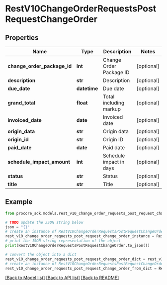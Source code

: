 # RestV10ChangeOrderRequestsPostRequestChangeOrder


## Properties

Name | Type | Description | Notes
------------ | ------------- | ------------- | -------------
**change_order_package_id** | **int** | Change Order Package ID | [optional] 
**description** | **str** | Description | [optional] 
**due_date** | **datetime** | Due date | [optional] 
**grand_total** | **float** | Total including markup | [optional] 
**invoiced_date** | **date** | Invoiced date | [optional] 
**origin_data** | **str** | Origin data | [optional] 
**origin_id** | **str** | Origin ID | [optional] 
**paid_date** | **date** | Paid date | [optional] 
**schedule_impact_amount** | **int** | Schedule impact in days | [optional] 
**status** | **str** | Status | [optional] 
**title** | **str** | Title | [optional] 

## Example

```python
from procore_sdk.models.rest_v10_change_order_requests_post_request_change_order import RestV10ChangeOrderRequestsPostRequestChangeOrder

# TODO update the JSON string below
json = "{}"
# create an instance of RestV10ChangeOrderRequestsPostRequestChangeOrder from a JSON string
rest_v10_change_order_requests_post_request_change_order_instance = RestV10ChangeOrderRequestsPostRequestChangeOrder.from_json(json)
# print the JSON string representation of the object
print(RestV10ChangeOrderRequestsPostRequestChangeOrder.to_json())

# convert the object into a dict
rest_v10_change_order_requests_post_request_change_order_dict = rest_v10_change_order_requests_post_request_change_order_instance.to_dict()
# create an instance of RestV10ChangeOrderRequestsPostRequestChangeOrder from a dict
rest_v10_change_order_requests_post_request_change_order_from_dict = RestV10ChangeOrderRequestsPostRequestChangeOrder.from_dict(rest_v10_change_order_requests_post_request_change_order_dict)
```
[[Back to Model list]](../README.md#documentation-for-models) [[Back to API list]](../README.md#documentation-for-api-endpoints) [[Back to README]](../README.md)


